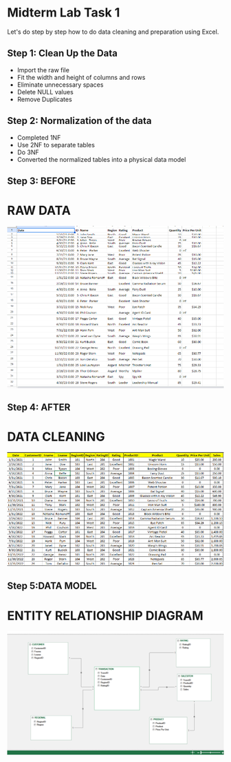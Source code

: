 
# Midterm Lab Task 1
Let's do step by step how to do data cleaning and preparation using Excel.

## Step 1: Clean Up the Data
 - Import the raw file
 - Fit the width and height of columns and rows
 - Eliminate unnecessary spaces
 - Delete NULL values
 - Remove Duplicates

 ## Step 2: Normalization of the data
 - Completed 1NF
 - Use 2NF to separate tables
 - Do 3NF
 - Converted the normalized tables into a physical data model
 
## Step 3: BEFORE
# RAW DATA
![screenshot](/Midterm%20Task%201/Images/DataRAW.png)

## Step 4: AFTER
# DATA CLEANING
![screenshot](/Midterm%20Task%201/Images/Data%20Cleaning.png)

## Step 5:DATA MODEL
 # ENTITY RELATIONSHIP DIAGRAM
![screenshot](/Midterm%20Task%201/Images/ERD.ss.png)
